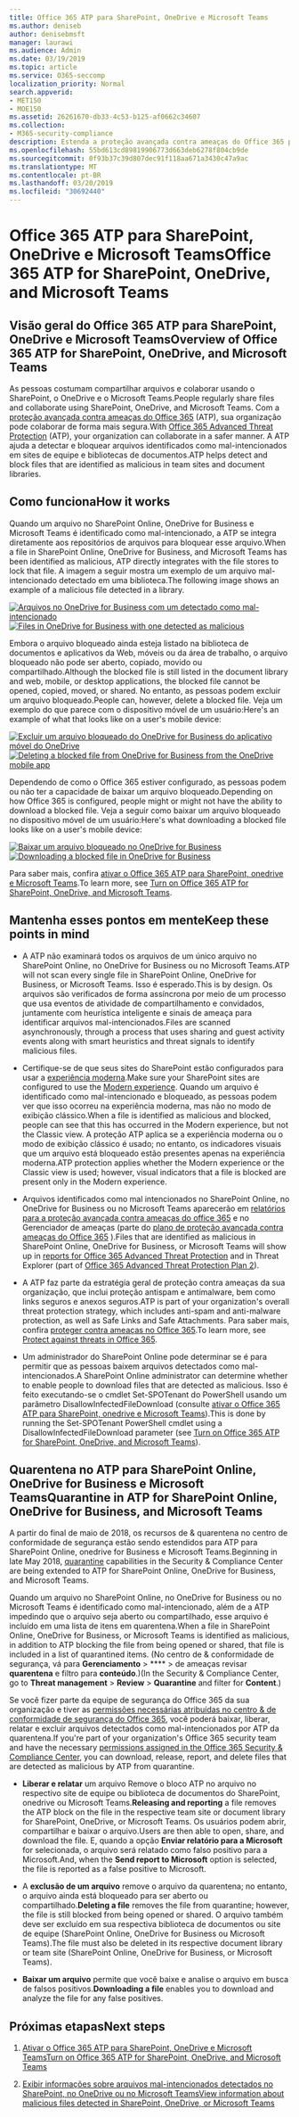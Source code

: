 ```yaml
---
title: Office 365 ATP para SharePoint, OneDrive e Microsoft Teams
ms.author: deniseb
author: denisebmsft
manager: laurawi
ms.audience: Admin
ms.date: 03/19/2019
ms.topic: article
ms.service: O365-seccomp
localization_priority: Normal
search.appverid:
- MET150
- MOE150
ms.assetid: 26261670-db33-4c53-b125-af0662c34607
ms.collection:
- M365-security-compliance
description: Estenda a proteção avançada contra ameaças do Office 365 para arquivos no SharePoint Online, OneDrive for Business e Microsoft Teams para permitir a colaboração mais segura para sua organização.
ms.openlocfilehash: 55bd613cd89819906773d663deb6278f804cb9de
ms.sourcegitcommit: 0f93b37c39d807dec91f118aa671a3430c47a9ac
ms.translationtype: MT
ms.contentlocale: pt-BR
ms.lasthandoff: 03/20/2019
ms.locfileid: "30692440"
---
```

# <a name="office-365-atp-for-sharepoint-onedrive-and-microsoft-teams"></a><span data-ttu-id="676c7-103">Office 365 ATP para SharePoint, OneDrive e Microsoft Teams</span><span class="sxs-lookup"><span data-stu-id="676c7-103">Office 365 ATP for SharePoint, OneDrive, and Microsoft Teams</span></span>

## <a name="overview-of-office-365-atp-for-sharepoint-onedrive-and-microsoft-teams"></a><span data-ttu-id="676c7-104">Visão geral do Office 365 ATP para SharePoint, OneDrive e Microsoft Teams</span><span class="sxs-lookup"><span data-stu-id="676c7-104">Overview of Office 365 ATP for SharePoint, OneDrive, and Microsoft Teams</span></span>

<span data-ttu-id="676c7-105">As pessoas costumam compartilhar arquivos e colaborar usando o SharePoint, o OneDrive e o Microsoft Teams.</span><span class="sxs-lookup"><span data-stu-id="676c7-105">People regularly share files and collaborate using SharePoint, OneDrive, and Microsoft Teams.</span></span> <span data-ttu-id="676c7-106">Com a [proteção avançada contra ameaças do Office 365](office-365-atp.md) (ATP), sua organização pode colaborar de forma mais segura.</span><span class="sxs-lookup"><span data-stu-id="676c7-106">With [Office 365 Advanced Threat Protection](office-365-atp.md) (ATP), your organization can collaborate in a safer manner.</span></span> <span data-ttu-id="676c7-107">A ATP ajuda a detectar e bloquear arquivos identificados como mal-intencionados em sites de equipe e bibliotecas de documentos.</span><span class="sxs-lookup"><span data-stu-id="676c7-107">ATP helps detect and block files that are identified as malicious in team sites and document libraries.</span></span>  
  
## <a name="how-it-works"></a><span data-ttu-id="676c7-108">Como funciona</span><span class="sxs-lookup"><span data-stu-id="676c7-108">How it works</span></span>

<span data-ttu-id="676c7-109">Quando um arquivo no SharePoint Online, OneDrive for Business e Microsoft Teams é identificado como mal-intencionado, a ATP se integra diretamente aos repositórios de arquivos para bloquear esse arquivo.</span><span class="sxs-lookup"><span data-stu-id="676c7-109">When a file in SharePoint Online, OneDrive for Business, and Microsoft Teams has been identified as malicious, ATP directly integrates with the file stores to lock that file.</span></span> <span data-ttu-id="676c7-110">A imagem a seguir mostra um exemplo de um arquivo mal-intencionado detectado em uma biblioteca.</span><span class="sxs-lookup"><span data-stu-id="676c7-110">The following image shows an example of a malicious file detected in a library.</span></span>
  
<span data-ttu-id="676c7-111">[![Arquivos no OneDrive for Business com um detectado como mal-intencionado](media/2bba71cc-7ad1-4799-8b9d-d56f923db3a7.png)](https://support.office.com/article/01e902ad-a903-4e0f-b093-1e1ac0c37ad2)</span><span class="sxs-lookup"><span data-stu-id="676c7-111">[![Files in OneDrive for Business with one detected as malicious](media/2bba71cc-7ad1-4799-8b9d-d56f923db3a7.png)](https://support.office.com/article/01e902ad-a903-4e0f-b093-1e1ac0c37ad2)</span></span>
  
<span data-ttu-id="676c7-112">Embora o arquivo bloqueado ainda esteja listado na biblioteca de documentos e aplicativos da Web, móveis ou da área de trabalho, o arquivo bloqueado não pode ser aberto, copiado, movido ou compartilhado.</span><span class="sxs-lookup"><span data-stu-id="676c7-112">Although the blocked file is still listed in the document library and web, mobile, or desktop applications, the blocked file cannot be opened, copied, moved, or shared.</span></span> <span data-ttu-id="676c7-113">No entanto, as pessoas podem excluir um arquivo bloqueado.</span><span class="sxs-lookup"><span data-stu-id="676c7-113">People can, however, delete a blocked file.</span></span> <span data-ttu-id="676c7-114">Veja um exemplo do que parece com o dispositivo móvel de um usuário:</span><span class="sxs-lookup"><span data-stu-id="676c7-114">Here's an example of what that looks like on a user's mobile device:</span></span>
  
<span data-ttu-id="676c7-115">[![Excluir um arquivo bloqueado do OneDrive for Business do aplicativo móvel do OneDrive](media/cb1c1705-fd0a-45b8-9a26-c22503011d54.png)](https://support.office.com/article/01e902ad-a903-4e0f-b093-1e1ac0c37ad2)</span><span class="sxs-lookup"><span data-stu-id="676c7-115">[![Deleting a blocked file from OneDrive for Business from the OneDrive mobile app](media/cb1c1705-fd0a-45b8-9a26-c22503011d54.png)](https://support.office.com/article/01e902ad-a903-4e0f-b093-1e1ac0c37ad2)</span></span>
  
<span data-ttu-id="676c7-116">Dependendo de como o Office 365 estiver configurado, as pessoas podem ou não ter a capacidade de baixar um arquivo bloqueado.</span><span class="sxs-lookup"><span data-stu-id="676c7-116">Depending on how Office 365 is configured, people might or might not have the ability to download a blocked file.</span></span> <span data-ttu-id="676c7-117">Veja a seguir como baixar um arquivo bloqueado no dispositivo móvel de um usuário:</span><span class="sxs-lookup"><span data-stu-id="676c7-117">Here's what downloading a blocked file looks like on a user's mobile device:</span></span>
  
<span data-ttu-id="676c7-118">[![Baixar um arquivo bloqueado no OneDrive for Business](media/be288a82-bdd8-4371-93d8-1783db3b61bc.png)](https://support.office.com/article/01e902ad-a903-4e0f-b093-1e1ac0c37ad2)</span><span class="sxs-lookup"><span data-stu-id="676c7-118">[![Downloading a blocked file in OneDrive for Business](media/be288a82-bdd8-4371-93d8-1783db3b61bc.png)](https://support.office.com/article/01e902ad-a903-4e0f-b093-1e1ac0c37ad2)</span></span>
  
<span data-ttu-id="676c7-119">Para saber mais, confira [ativar o Office 365 ATP para SharePoint, onedrive e Microsoft Teams](turn-on-atp-for-spo-odb-and-teams.md).</span><span class="sxs-lookup"><span data-stu-id="676c7-119">To learn more, see [Turn on Office 365 ATP for SharePoint, OneDrive, and Microsoft Teams](turn-on-atp-for-spo-odb-and-teams.md).</span></span>
  
## <a name="keep-these-points-in-mind"></a><span data-ttu-id="676c7-120">Mantenha esses pontos em mente</span><span class="sxs-lookup"><span data-stu-id="676c7-120">Keep these points in mind</span></span>

- <span data-ttu-id="676c7-121">A ATP não examinará todos os arquivos de um único arquivo no SharePoint Online, no OneDrive for Business ou no Microsoft Teams.</span><span class="sxs-lookup"><span data-stu-id="676c7-121">ATP will not scan every single file in SharePoint Online, OneDrive for Business, or Microsoft Teams.</span></span> <span data-ttu-id="676c7-122">Isso é esperado.</span><span class="sxs-lookup"><span data-stu-id="676c7-122">This is by design.</span></span> <span data-ttu-id="676c7-123">Os arquivos são verificados de forma assíncrona por meio de um processo que usa eventos de atividade de compartilhamento e convidados, juntamente com heurística inteligente e sinais de ameaça para identificar arquivos mal-intencionados.</span><span class="sxs-lookup"><span data-stu-id="676c7-123">Files are scanned asynchronously, through a process that uses sharing and guest activity events along with smart heuristics and threat signals to identify malicious files.</span></span>

- <span data-ttu-id="676c7-124">Certifique-se de que seus sites do SharePoint estão configurados para usar a [experiência moderna](https://docs.microsoft.com/sharepoint/guide-to-sharepoint-modern-experience).</span><span class="sxs-lookup"><span data-stu-id="676c7-124">Make sure your SharePoint sites are configured to use the [Modern experience](https://docs.microsoft.com/sharepoint/guide-to-sharepoint-modern-experience).</span></span> <span data-ttu-id="676c7-125">Quando um arquivo é identificado como mal-intencionado e bloqueado, as pessoas podem ver que isso ocorreu na experiência moderna, mas não no modo de exibição clássico.</span><span class="sxs-lookup"><span data-stu-id="676c7-125">When a file is identified as malicious and blocked, people can see that this has occurred in the Modern experience, but not the Classic view.</span></span> <span data-ttu-id="676c7-126">A proteção ATP aplica se a experiência moderna ou o modo de exibição clássico é usado; no entanto, os indicadores visuais que um arquivo está bloqueado estão presentes apenas na experiência moderna.</span><span class="sxs-lookup"><span data-stu-id="676c7-126">ATP protection applies whether the Modern experience or the Classic view is used; however, visual indicators that a file is blocked are present only in the Modern experience.</span></span>
    
- <span data-ttu-id="676c7-127">Arquivos identificados como mal intencionados no SharePoint Online, no OneDrive for Business ou no Microsoft Teams aparecerão em [relatórios para a proteção avançada contra ameaças do office 365](view-reports-for-atp.md) e no Gerenciador de ameaças (parte do [plano de proteção avançada contra ameaças do Office 365](office-365-ti.md) ).</span><span class="sxs-lookup"><span data-stu-id="676c7-127">Files that are identified as malicious in SharePoint Online, OneDrive for Business, or Microsoft Teams will show up in [reports for Office 365 Advanced Threat Protection](view-reports-for-atp.md) and in Threat Explorer (part of [Office 365 Advanced Threat Protection Plan 2](office-365-ti.md)).</span></span>
    
- <span data-ttu-id="676c7-128">A ATP faz parte da estratégia geral de proteção contra ameaças da sua organização, que inclui proteção antispam e antimalware, bem como links seguros e anexos seguros.</span><span class="sxs-lookup"><span data-stu-id="676c7-128">ATP is part of your organization's overall threat protection strategy, which includes anti-spam and anti-malware protection, as well as Safe Links and Safe Attachments.</span></span> <span data-ttu-id="676c7-129">Para saber mais, confira [proteger contra ameaças no Office 365](protect-against-threats.md).</span><span class="sxs-lookup"><span data-stu-id="676c7-129">To learn more, see [Protect against threats in Office 365](protect-against-threats.md).</span></span>
    
- <span data-ttu-id="676c7-130">Um administrador do SharePoint Online pode determinar se é para permitir que as pessoas baixem arquivos detectados como mal-intencionados.</span><span class="sxs-lookup"><span data-stu-id="676c7-130">A SharePoint Online administrator can determine whether to enable people to download files that are detected as malicious.</span></span> <span data-ttu-id="676c7-131">Isso é feito executando-se o cmdlet Set-SPOTenant do PowerShell usando um parâmetro DisallowInfectedFileDownload (consulte [ativar o Office 365 ATP para SharePoint, onedrive e Microsoft Teams](turn-on-atp-for-spo-odb-and-teams.md)).</span><span class="sxs-lookup"><span data-stu-id="676c7-131">This is done by running the Set-SPOTenant PowerShell cmdlet using a DisallowInfectedFileDownload parameter (see [Turn on Office 365 ATP for SharePoint, OneDrive, and Microsoft Teams](turn-on-atp-for-spo-odb-and-teams.md)).</span></span>
    
## <a name="quarantine-in-atp-for-sharepoint-online-onedrive-for-business-and-microsoft-teams"></a><span data-ttu-id="676c7-132">Quarentena no ATP para SharePoint Online, OneDrive for Business e Microsoft Teams</span><span class="sxs-lookup"><span data-stu-id="676c7-132">Quarantine in ATP for SharePoint Online, OneDrive for Business, and Microsoft Teams</span></span>

 <span data-ttu-id="676c7-133">A partir do final de maio [](quarantine-email-messages.md) de 2018, os recursos de &amp; quarentena no centro de conformidade de segurança estão sendo estendidos para ATP para SharePoint Online, onedrive for Business e Microsoft Teams.</span><span class="sxs-lookup"><span data-stu-id="676c7-133">Beginning in late May 2018, [quarantine](quarantine-email-messages.md) capabilities in the Security &amp; Compliance Center are being extended to ATP for SharePoint Online, OneDrive for Business, and Microsoft Teams.</span></span>
  
<span data-ttu-id="676c7-134">Quando um arquivo no SharePoint Online, no OneDrive for Business ou no Microsoft Teams é identificado como mal-intencionado, além de a ATP impedindo que o arquivo seja aberto ou compartilhado, esse arquivo é incluído em uma lista de itens em quarentena.</span><span class="sxs-lookup"><span data-stu-id="676c7-134">When a file in SharePoint Online, OneDrive for Business, or Microsoft Teams is identified as malicious, in addition to ATP blocking the file from being opened or shared, that file is included in a list of quarantined items.</span></span> <span data-ttu-id="676c7-135">(No centro de &amp; conformidade de segurança, vá para **Gerenciamento** \> \*\*\*\* \> de ameaças revisar **quarentena** e filtro para **conteúdo**.)</span><span class="sxs-lookup"><span data-stu-id="676c7-135">(In the Security &amp; Compliance Center, go to **Threat management** \> **Review** \> **Quarantine** and filter for **Content**.)</span></span> 
  
<span data-ttu-id="676c7-136">Se você fizer parte da equipe de segurança do Office 365 da sua organização e tiver as [permissões necessárias atribuídas no centro &amp; de conformidade de segurança do Office 365](permissions-in-the-security-and-compliance-center.md), você poderá baixar, liberar, relatar e excluir arquivos detectados como mal-intencionados por ATP da quarentena.</span><span class="sxs-lookup"><span data-stu-id="676c7-136">If you're part of your organization's Office 365 security team and have the necessary [permissions assigned in the Office 365 Security &amp; Compliance Center](permissions-in-the-security-and-compliance-center.md), you can download, release, report, and delete files that are detected as malicious by ATP from quarantine.</span></span>
  
- <span data-ttu-id="676c7-137">**Liberar e relatar** um arquivo Remove o bloco ATP no arquivo no respectivo site de equipe ou biblioteca de documentos do SharePoint, onedrive ou Microsoft Teams.</span><span class="sxs-lookup"><span data-stu-id="676c7-137">**Releasing and reporting** a file removes the ATP block on the file in the respective team site or document library for SharePoint, OneDrive, or Microsoft Teams.</span></span> <span data-ttu-id="676c7-138">Os usuários podem abrir, compartilhar e baixar o arquivo.</span><span class="sxs-lookup"><span data-stu-id="676c7-138">Users are then able to open, share, and download the file.</span></span> <span data-ttu-id="676c7-139">E, quando a opção **Enviar relatório para a Microsoft** for selecionada, o arquivo será relatado como falso positivo para a Microsoft.</span><span class="sxs-lookup"><span data-stu-id="676c7-139">And, when the **Send report to Microsoft** option is selected, the file is reported as a false positive to Microsoft.</span></span> 
    
- <span data-ttu-id="676c7-140">A **exclusão de um arquivo** remove o arquivo da quarentena; no entanto, o arquivo ainda está bloqueado para ser aberto ou compartilhado.</span><span class="sxs-lookup"><span data-stu-id="676c7-140">**Deleting a file** removes the file from quarantine; however, the file is still blocked from being opened or shared.</span></span> <span data-ttu-id="676c7-141">O arquivo também deve ser excluído em sua respectiva biblioteca de documentos ou site de equipe (SharePoint Online, OneDrive for Business ou Microsoft Teams).</span><span class="sxs-lookup"><span data-stu-id="676c7-141">The file must also be deleted in its respective document library or team site (SharePoint Online, OneDrive for Business, or Microsoft Teams).</span></span> 
    
- <span data-ttu-id="676c7-142">**Baixar um arquivo** permite que você baixe e analise o arquivo em busca de falsos positivos.</span><span class="sxs-lookup"><span data-stu-id="676c7-142">**Downloading a file** enables you to download and analyze the file for any false positives.</span></span> 
    
## <a name="next-steps"></a><span data-ttu-id="676c7-143">Próximas etapas</span><span class="sxs-lookup"><span data-stu-id="676c7-143">Next steps</span></span>

1. [<span data-ttu-id="676c7-144">Ativar o Office 365 ATP para SharePoint, OneDrive e Microsoft Teams</span><span class="sxs-lookup"><span data-stu-id="676c7-144">Turn on Office 365 ATP for SharePoint, OneDrive, and Microsoft Teams</span></span>](turn-on-atp-for-spo-odb-and-teams.md)
    
2. [<span data-ttu-id="676c7-145">Exibir informações sobre arquivos mal-intencionados detectados no SharePoint, no OneDrive ou no Microsoft Teams</span><span class="sxs-lookup"><span data-stu-id="676c7-145">View information about malicious files detected in SharePoint, OneDrive, or Microsoft Teams</span></span>](malicious-files-detected-in-spo-odb-or-teams.md)
    
